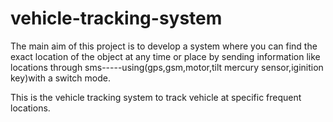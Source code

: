 # vehicle-tracking-system
The main aim of this project is to develop a system where you can find the exact location of the object at any time or place by sending information like locations through sms-----using(gps,gsm,motor,tilt mercury sensor,iginition key)with a switch mode.

This is the vehicle tracking system to track vehicle at specific frequent locations.
